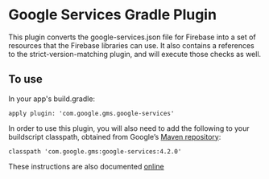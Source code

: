 # Google Services Gradle Plugin

This plugin converts the google-services.json file for Firebase into a set of resources that the Firebase libraries can use. It also contains a references to the strict-version-matching plugin, and will execute those checks as well. 

## To use

In your app's build.gradle:

```
apply plugin: 'com.google.gms.google-services'
```

In order to use this plugin, you will also need to add the following to your
buildscript classpath, obtained from Google’s
[Maven repository](//developer.android.com/studio/build/dependencies#google-maven):

```
classpath 'com.google.gms:google-services:4.2.0'
```

These instructions are also documented
[online](//developers.google.com/android/guides/versioning)
